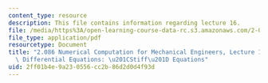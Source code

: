 ```yaml
---
content_type: resource
description: This file contains information regarding lecture 16.
file: /media/https%3A/open-learning-course-data-rc.s3.amazonaws.com/2-086-numerical-computation-for-mechanical-engineers-spring-2013/2ff01b4e9a230556cc2b86d2d0d4f93d_MIT2_086S13_lecture16.pdf
file_type: application/pdf
resourcetype: Document
title: "2.086 Numerical Computation for Mechanical Engineers, Lecture 16: Ordinary\
  \ Differential Equations: \u201CStiff\u201D Equations"
uid: 2ff01b4e-9a23-0556-cc2b-86d2d0d4f93d
---
```

